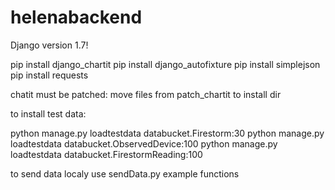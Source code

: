 helenabackend
=============
Django version 1.7!

pip install django_chartit
pip install django_autofixture
pip install simplejson
pip install requests 

chatit must be patched:
move files from patch_chartit to install dir


to install test data:

python manage.py loadtestdata databucket.Firestorm:30
python manage.py loadtestdata databucket.ObservedDevice:100
python manage.py loadtestdata databucket.FirestormReading:100

to send data localy use sendData.py example functions
